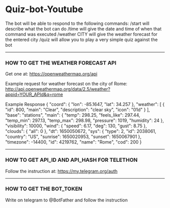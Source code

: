 # Quiz-bot-Youtube

The bot will be able to respond to the following commands:
/start will describe what the bot can do
/time will give the date and time of when that command was executed
/weather CITY will give the weather forecast for the entered city
/quiz will allow you to play a very simple quiz against the bot

_______________________________________________________
### HOW TO GET THE WEATHER FORECAST API

Get one at: https://openweathermap.org/api

Example request for weather forecast on the city of Rome: http://api.openweathermap.org/data/2.5/weather?appid=YOUR_APId&q=rome

Example Response
{
  "coord": {
    "lon": -85.1647,
    "lat": 34.257
  },
  "weather": [
    {
      "id": 800,
      "main": "Clear",
      "description": "clear sky",
      "icon": "01d"
    }
  ],
  "base": "stations",
  "main": {
    "temp": 298.25,
    "feels_like": 297.44,
    "temp_min": 297.13,
    "temp_max": 298.98,
    "pressure": 1019,
    "humidity": 24
  },
  "visibility": 10000,
  "wind": {
    "speed": 6.17,
    "deg": 130,
    "gust": 8.75
  },
  "clouds": {
    "all": 0
  },
  "dt": 1650050672,
  "sys": {
    "type": 2,
    "id": 2038061,
    "country": "US",
    "sunrise": 1650020953,
    "sunset": 1650067901
  },
  "timezone": -14400,
  "id": 4219762,
  "name": "Rome",
  "cod": 200
}


_______________________________________________________
### HOW TO GET API_ID AND API_HASH FOR TELETHON

Follow the instruction at: https://my.telegram.org/auth


_______________________________________________________
### HOW TO GET THE BOT_TOKEN

Write on telegram to @BotFather and follow the instruction

